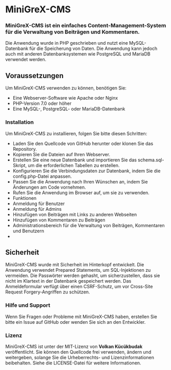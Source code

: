 # MiniGreX-CMS
### MiniGreX-CMS ist ein einfaches Content-Management-System für die Verwaltung von Beiträgen und Kommentaren. 
Die Anwendung wurde in PHP geschrieben und nutzt eine MySQL-Datenbank für die Speicherung von Daten. Die Anwendung kann jedoch auch mit anderen Datenbanksystemen wie PostgreSQL und MariaDB verwendet werden.

## Voraussetzungen
Um MiniGreX-CMS verwenden zu können, benötigen Sie:
- Eine Webserver-Software wie Apache oder Nginx
- PHP-Version 7.0 oder höher
- Eine MySQL-, PostgreSQL- oder MariaDB-Datenbank
### Installation
Um MiniGreX-CMS zu installieren, folgen Sie bitte diesen Schritten:

- Laden Sie den Quellcode von GitHub herunter oder klonen Sie das Repository.
- Kopieren Sie die Dateien auf Ihren Webserver.
- Erstellen Sie eine neue Datenbank und importieren Sie das schema.sql-Skript, um die erforderlichen Tabellen zu erstellen.
- Konfigurieren Sie die Verbindungsdaten zur Datenbank, indem Sie die config.php-Datei anpassen.
- Passen Sie die Anwendung nach Ihren Wünschen an, indem Sie Änderungen am Code vornehmen.
- Rufen Sie die Anwendung im Browser auf, um sie zu verwenden.
- Funktionen
- Anmeldung für Benutzer
- Anmeldung für Admins
- Hinzufügen von Beiträgen mit Links zu anderen Webseiten
- Hinzufügen von Kommentaren zu Beiträgen
- Administrationsbereich für die Verwaltung von Beiträgen, Kommentaren und Benutzern
- 
## Sicherheit
MiniGreX-CMS wurde mit Sicherheit im Hinterkopf entwickelt. Die Anwendung verwendet Prepared Statements, um SQL-Injektionen zu vermeiden. Die Passwörter werden gehasht, um sicherzustellen, dass sie nicht im Klartext in der Datenbank gespeichert werden. Das Anmeldeformular verfügt über einen CSRF-Schutz, um vor Cross-Site Request Forgery-Angriffen zu schützen.

### Hilfe und Support
Wenn Sie Fragen oder Probleme mit MiniGreX-CMS haben, erstellen Sie bitte ein Issue auf GitHub oder wenden Sie sich an den Entwickler.

### Lizenz
MiniGreX-CMS ist unter der MIT-Lizenz von **Volkan Kücükbudak** veröffentlicht. Sie können den Quellcode frei verwenden, ändern und weitergeben, solange Sie die Urheberrechts- und Lizenzinformationen beibehalten. Siehe die LICENSE-Datei für weitere Informationen.
